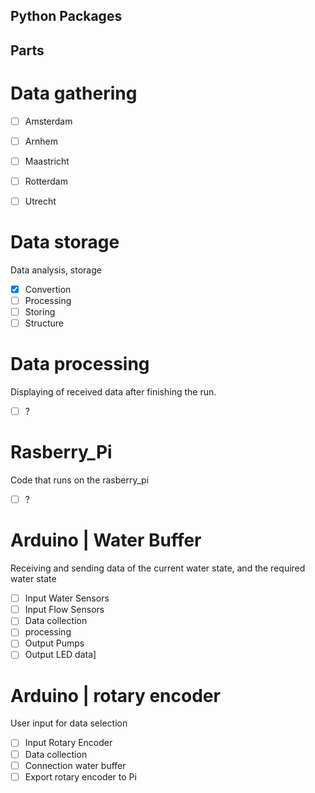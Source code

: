 ## Python Packages


## Parts


# Data gathering
- [ ] Amsterdam
- [ ] Arnhem
- [ ] Maastricht
- [ ] Rotterdam
- [ ] Utrecht


# Data storage
Data analysis, storage
- [X] Convertion
- [ ] Processing
- [ ] Storing
- [ ] Structure

# Data processing
Displaying of received data after finishing the run.
- [ ] ?

# Rasberry_Pi
Code that runs on the rasberry_pi
- [ ] ?

# Arduino | Water Buffer
Receiving and sending data of the current water state, and the required water state
- [ ] Input Water Sensors
- [ ] Input Flow Sensors
- [ ] Data collection
- [ ] processing
- [ ] Output Pumps
- [ ] Output LED data]

# Arduino | rotary encoder
User input for data selection
- [ ] Input Rotary Encoder
- [ ] Data collection
- [ ] Connection water buffer
- [ ] Export rotary encoder to Pi
